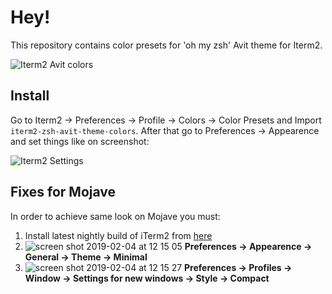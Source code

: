 # Hey!

This repository contains color presets for 'oh my zsh' Avit theme for Iterm2. 

![Iterm2 Avit colors](https://user-images.githubusercontent.com/299118/35504338-dfd81730-04f3-11e8-8624-c6b8e3a8ccda.png)

## Install

Go to Iterm2 -> Preferences -> Profile -> Colors -> Color Presets and Import `iterm2-zsh-avit-theme-colors`. After that go to Preferences -> Appearence and set things like on screenshot:

![Iterm2 Settings](https://user-images.githubusercontent.com/299118/35504544-649fd91c-04f4-11e8-95aa-d5a78519afe5.png)

## Fixes for Mojave

In order to achieve same look on Mojave you must:

1. Install latest nightly build of iTerm2 from [here](https://www.iterm2.com/downloads/nightly/#/section/home)
2. ![screen shot 2019-02-04 at 12 15 05](https://user-images.githubusercontent.com/299118/52199243-999d8500-2876-11e9-9f00-a0088157dd2b.png) **Preferences -> Appearence -> General -> Theme -> Minimal**
3. ![screen shot 2019-02-04 at 12 15 27](https://user-images.githubusercontent.com/299118/52199250-9c987580-2876-11e9-8db7-ed95c87535a1.png) **Preferences -> Profiles -> Window -> Settings for new windows -> Style -> Compact**
